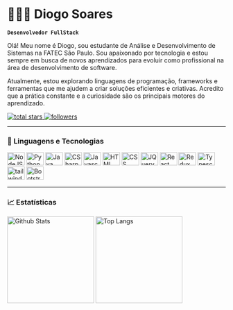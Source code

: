 # 👨🏼‍💻 Diogo Soares

**`Desenvolvedor FullStack`**

Olá! Meu nome é Diogo, sou estudante de Análise e Desenvolvimento de Sistemas na FATEC São Paulo. Sou apaixonado por tecnologia e estou sempre em busca de novos aprendizados para evoluir como profissional na área de desenvolvimento de software.

Atualmente, estou explorando linguagens de programação, frameworks e ferramentas que me ajudem a criar soluções eficientes e criativas. Acredito que a prática constante e a curiosidade são os principais motores do aprendizado.

<p align="left">
    <a href="https://github.com/Diogo-SoaresDS?tab=repositories&sort=stargazers">
        <img 
            alt="total stars" 
            title="Total stars on GitHub" 
            src="https://custom-icon-badges.demolab.com/github/stars/Diogo-SoaresDS?color=55960c&style=for-the-badge&labelColor=488207&logo=star"
        />
    </a>
    <a href="https://github.com/Diogo-SoaresDS?tab=followers">
        <img 
            alt="followers" 
            title="Follow me on Github" 
            src="https://custom-icon-badges.demolab.com/github/followers/Diogo-SoaresDS?color=236ad3&labelColor=1155ba&style=for-the-badge&logo=person-add&label=Follow&logoColor=white"
        />
    </a>
</p>

---
### 🤖 Linguagens e Tecnologias

<div style="display: inline-block">
    <img
        height="30"
        width="40px;" 
        alt="NodeJS" 
        title="NodeJS"
        src="https://cdn.jsdelivr.net/gh/devicons/devicon@latest/icons/nodejs/nodejs-plain-wordmark.svg" 
    />
    <img
        height="30" 
        width="40px;" 
        alt="Python" 
        title="Python" 
        src="https://cdn.jsdelivr.net/gh/devicons/devicon@latest/icons/python/python-original.svg" 
    />
    <img 
        height="30"
        width="40px;" 
        alt="Java" 
        title="Java" 
        src="https://cdn.jsdelivr.net/gh/devicons/devicon@latest/icons/java/java-original.svg" 
    />
    <img 
        height="30"
        width="40px;" 
        alt="CSharp" 
        title="CSharp" 
        src="https://cdn.jsdelivr.net/gh/devicons/devicon@latest/icons/csharp/csharp-original.svg" 
    />
    <img 
        height="30"
        width="40px;" 
        alt="Javascript" 
        title="Javascript" 
        src="https://cdn.jsdelivr.net/gh/devicons/devicon@latest/icons/javascript/javascript-original.svg" 
    />
    <img 
        height="30"
        width="40px;" 
        alt="HTML" 
        title="HTML" 
        src="https://cdn.jsdelivr.net/gh/devicons/devicon@latest/icons/html5/html5-original.svg" 
    />
    <img 
        height="30"
        width="40px;" 
        alt="CSS" 
        title="CSS" 
        src="https://cdn.jsdelivr.net/gh/devicons/devicon@latest/icons/css3/css3-original.svg" 
    />
    <img 
        height="30"
        width="40px;" 
        alt="JQuery" 
        title="JQuery" 
        src="https://cdn.jsdelivr.net/gh/devicons/devicon@latest/icons/jquery/jquery-plain-wordmark.svg" 
    />
    <img 
        height="30"
        width="40px;" 
        alt="React" 
        title="React" 
        src="https://cdn.jsdelivr.net/gh/devicons/devicon@latest/icons/react/react-original.svg" 
    />
    <img 
        height="30"
        width="40px;" 
        alt="Redux" 
        title="Redux" 
        src="https://cdn.jsdelivr.net/gh/devicons/devicon@latest/icons/redux/redux-original.svg" 
    />
    <img 
        height="30"
        width="40px;" 
        alt="Typescript" 
        title="Typescript" 
        src="https://cdn.jsdelivr.net/gh/devicons/devicon@latest/icons/typescript/typescript-original.svg" 
    />
    <img 
        height="30"
        width="40px;" 
        alt="tailwindcss" 
        title="tailwindcss" 
        src="https://cdn.jsdelivr.net/gh/devicons/devicon@latest/icons/tailwindcss/tailwindcss-original.svg" 
    />
    <img 
        height="30"
        width="40px;" 
        alt="Bootstrap" 
        title="Bootstrap" 
        src="https://cdn.jsdelivr.net/gh/devicons/devicon@latest/icons/bootstrap/bootstrap-original.svg" 
    />
</div>

---

### 📈 Estatísticas
<div style="display: inline-block">
    <img
        height="200px"
        alt="Github Stats" 
        title="Github Stats" 
        src="https://github-readme-stats.vercel.app/api?username=Diogo-SoaresDS&show_icons=true&theme=tokyonight&include_all_commits=true&locale=pt-br" 
    />
    <img 
        height="200px"
        alt="Top Langs" 
        title="Top Langs" 
        src="https://github-readme-stats.vercel.app/api/top-langs/?username=Diogo-SoaresDS&theme=tokyonight&layout=compact&custom_title=Tecnologias&langs_count=10" 
    />
</div>
